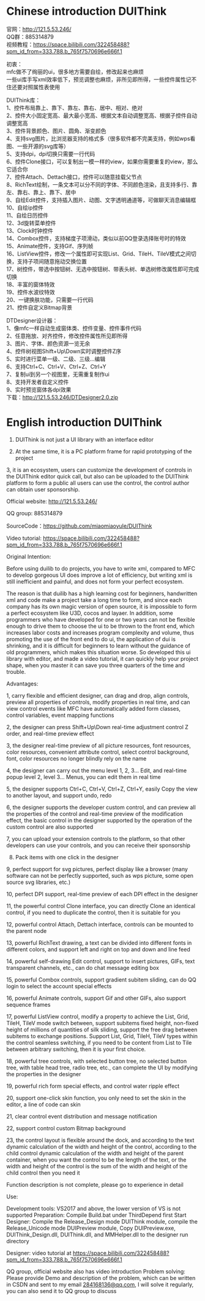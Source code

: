# Chinese introduction DUIThink
官网：http://121.5.53.246/   
QQ群：885314879   
视频教程：https://space.bilibili.com/322458488?spm_id_from=333.788.b_765f7570696e666f.1  

初衷：   
    mfc做不了绚丽的ui，很多地方需要自绘，修改起来也麻烦   
    一些ui库手写xml效率低下，预览调整也麻烦，非所见即所得，一些控件属性记不住还要对照属性表使用  

DUIThink库：  
    1、控件布局靠上、靠下、靠左、靠右、居中、相对、绝对   
    2、控件大小固定宽高、最大最小宽高、根据文本自动调整宽高、根据子控件自动调整宽高   
    3、控件背景颜色、图片、圆角、渐变颜色   
    4、支持svg图片，比浏览器支持的格式多（很多软件都不完美支持，例如wps看图、一些开源的svg库等）   
    5、支持dpi，dpi切换只需要一行代码   
    6、控件Clone接口，可以复制出一模一样的view，如果你需要重复的view，那么它适合你   
    7、控件Attach、Dettach接口，控件可以随意挂载父节点   
    8、RichText绘制，一条文本可以分不同的字体、不同颜色渲染，且支持多行、靠左、靠右、靠上、靠下、居中   
    9、自绘Edit控件，支持插入图片、动图、文字透明通道等，可做聊天消息编辑框   
    10、自绘ip控件   
    11、自绘日历控件   
    12、3d旋转菜单控件  
    13、Clock时钟控件  
    14、Combox控件，支持梯度子项滑动，类似以前QQ登录选择账号时的特效  
    15、Animate控件，支持Gif、序列帧  
    16、ListView控件，修改一个属性即可实现List、Grid、TileH、TileV模式之间切换，支持子项间随意拖动交换位置  
    17、树控件，带选中按钮树、无选中按钮树、带表头树、单选树修改属性即可完成切换  
    18、丰富的窗体特效  
    19、控件水波纹特效  
    20、一键换肤功能，只需要一行代码  
    21、控件自定义Bitmap背景  

DTDesigner设计器：  
    1、像mfc一样自动生成窗体类、控件变量、控件事件代码  
    2、任意拖放、对齐控件，修改控件属性所见即所得  
    3、图片、字体、颜色资源一览无余  
    4、控件树视图Shift+Up\Down实时调整控件Z序  
    5、实时进行菜单一级、二级、三级...编辑  
    6、支持Ctrl+C、Ctrl+V、Ctrl+Z、Ctrl+Y  
    7、复制ui到另一个视图里，无需重复制作ui  
    8、支持开发者自定义控件  
    9、实时预览窗体各dpi效果  
下载：http://121.5.53.246/DTDesigner2.0.zip  


# English introduction DUIThink

1. DUIThink is not just a UI library with an interface editor



2. At the same time, it is a PC platform frame for rapid prototyping of the project



3, it is an ecosystem, users can customize the development of controls in the DUIThink editor quick call, but also can be uploaded to the DUIThink platform to form a public all users can use the control, the control author can obtain user sponsorship.



Official website: http://121.5.53.246/



QQ group: 885314879

SourceCode：https://github.com/miaomiaoyule/DUIThink

Video tutorial: https://space.bilibili.com/322458488?spm_id_from=333.788.b_765f7570696e666f.1



Original Intention:



Before using duilib to do projects, you have to write xml, compared to MFC to develop gorgeous UI does improve a lot of efficiency, but writing xml is still inefficient and painful, and does not form your perfect ecosystem.



The reason is that duilib has a high learning cost for beginners, handwritten xml and code make a project take a long time to form, and since each company has its own magic version of open source, it is impossible to form a perfect ecosystem like U3D, cocos and layaer. In addition, some programmers who have developed for one or two years can not be flexible enough to drive them to choose the ui to be thrown to the front end, which increases labor costs and increases program complexity and volume, thus promoting the use of the front end to do ui, the application of dui is shrinking, and it is difficult for beginners to learn without the guidance of old programmers, which makes this situation worse. So developed this ui library with editor, and made a video tutorial, it can quickly help your project shape, when you master it can save you three quarters of the time and trouble.



Advantages:



1, carry flexible and efficient designer, can drag and drop, align controls, preview all properties of controls, modify properties in real time, and can view control events like MFC have automatically added form classes, control variables, event mapping functions



2, the designer can press Shift+Up\Down real-time adjustment control Z order, and real-time preview effect



3, the designer real-time preview of all picture resources, font resources, color resources, convenient attribute control, select control background, font, color resources no longer blindly rely on the name



4, the designer can carry out the menu level 1, 2, 3... Edit, and real-time popup level 2, level 3... Menus, you can edit them in real time



5, the designer supports Ctrl+C, Ctrl+V, Ctrl+Z, Ctrl+Y, easily Copy the view to another layout, and support undo, redo



6, the designer supports the developer custom control, and can preview all the properties of the control and real-time preview of the modification effect, the basic control in the designer supported by the operation of the custom control are also supported



7, you can upload your extension controls to the platform, so that other developers can use your controls, and you can receive their sponsorship



8. Pack items with one click in the designer



9, perfect support for svg pictures, perfect display like a browser (many software can not be perfectly supported, such as wps picture, some open source svg libraries, etc.)



10, perfect DPI support, real-time preview of each DPI effect in the designer



11, the powerful control Clone interface, you can directly Clone an identical control, if you need to duplicate the control, then it is suitable for you



12, powerful control Attach, Dettach interface, controls can be mounted to the parent node



13, powerful RichText drawing, a text can be divided into different fonts in different colors, and support left and right on top and down and line feed



14, powerful self-drawing Edit control, support to insert pictures, GIFs, text transparent channels, etc., can do chat message editing box



15, powerful Combox controls, support gradient subitem sliding, can do QQ login to select the account special effects



16, powerful Animate controls, support Gif and other GIFs, also support sequence frames



17, powerful ListView control, modify a property to achieve the List, Grid, TileH, TileV mode switch between, support subitems fixed height, non-fixed height of millions of quantities of silk sliding, support the free drag between subitems to exchange positions. Support List, Grid, TileH, TileV types within the control seamless switching, if you need to be content from List to Tile between arbitrary switching, then it is your first choice.



18, powerful tree controls, with selected button tree, no selected button tree, with table head tree, radio tree, etc., can complete the UI by modifying the properties in the designer



19, powerful rich form special effects, and control water ripple effect



20, support one-click skin function, you only need to set the skin in the editor, a line of code can skin



21, clear control event distribution and message notification



22, support control custom Bitmap background



23, the control layout is flexible around the dock, and according to the text dynamic calculation of the width and height of the control, according to the child control dynamic calculation of the width and height of the parent container, when you want the control to be the length of the text, or the width and height of the control is the sum of the width and height of the child control then you need it



Function description is not complete, please go to experience in detail



Use:



Development tools: VS2017 and above, the lower version of VS is not supported
Preparation: Compile Build.bat under ThirdDepend first
Start Designer: Compile the Release_Design mode DUIThink module, compile the Release_Unicode mode DUIPreview module, Copy DUIPreview.exe, DUIThink_Design.dll, DUIThink.dll, and MMHelper.dll to the designer run directory

Designer: video tutorial at https://space.bilibili.com/322458488?spm_id_from=333.788.b_765f7570696e666f.1

QQ group, official website also has video introduction
Problem solving: Please provide Demo and description of the problem, which can be written in CSDN and sent to my email 284168136@qq.com, I will solve it regularly, you can also send it to QQ group to discuss
